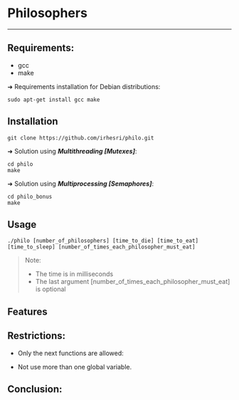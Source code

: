 # Philosophers

___
## Requirements:
* gcc
* make

➜ Requirements installation for Debian distributions:
```
sudo apt-get install gcc make
```

## Installation
```
git clone https://github.com/irhesri/philo.git
```
➜ Solution using ***Multithreading [Mutexes]***:
```
cd philo
make
```
➜ Solution using ***Multiprocessing [Semaphores]***:
```
cd philo_bonus
make
```
## Usage
```
./philo [number_of_philosophers] [time_to_die] [time_to_eat] [time_to_sleep] [number_of_times_each_philosopher_must_eat]
```
>Note: 
> * The time is in milliseconds
> * The last argument [number_of_times_each_philosopher_must_eat] is optional


## Features


## Restrictions:
* Only the next functions are allowed:

* Not use more than one global variable. 

## Conclusion:

